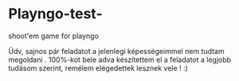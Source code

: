 # Playngo-test-
shoot'em game for playngo

Üdv, sajnos pár feladatot a jelenlegi képességeimmel nem tudtam megoldani . 
100%-kot bele adva készítettem el a feladatot a legjobb tudásom szerint, remélem elégedettek lesznek vele ! :)

